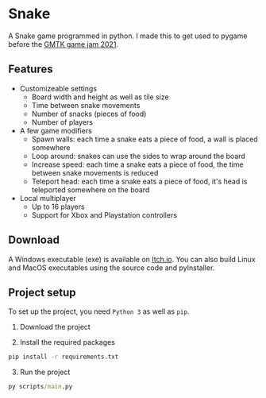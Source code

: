 # Snake
A Snake game programmed in python. I made this to get used to pygame before the [GMTK game jam 2021](https://github.com/itsseraphii/Transgenesis).

## Features
- Customizeable settings
  - Board width and height as well as tile size
  - Time between snake movements
  - Number of snacks (pieces of food)
  - Number of players
- A few game modifiers
  - Spawn walls: each time a snake eats a piece of food, a wall is placed somewhere
  - Loop around: snakes can use the sides to wrap around the board
  - Increase speed: each time a snake eats a piece of food, the time between snake movements is reduced
  - Teleport head: each time a snake eats a piece of food, it's head is teleported somewhere on the board
- Local multiplayer
  - Up to 16 players
  - Support for Xbox and Playstation controllers

## Download
A Windows executable (exe) is available on [Itch.io](https://psycho-pattt.itch.io/snake). You can also build Linux and MacOS executables using the source code and pyInstaller.

## Project setup
To set up the project, you need `Python 3` as well as `pip`.

1. Download the project

2. Install the required packages
```cmd
pip install -r requirements.txt
```

3. Run the project
```cmd
py scripts/main.py
```
